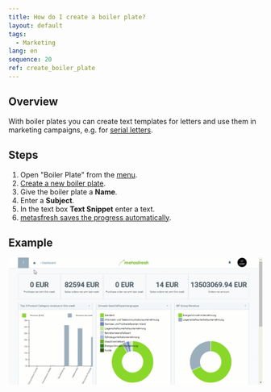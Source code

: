```yaml
---
title: How do I create a boiler plate?
layout: default
tags:
  - Marketing
lang: en
sequence: 20
ref: create_boiler_plate
---
```


## Overview
With boiler plates you can create text templates for letters and use them in marketing campaigns, e.g. for [serial letters](Create_serial_letters).

## Steps
1. Open "Boiler Plate" from the [menu](Menu).
1. [Create a new boiler plate](New_Record_Window).
1. Give the boiler plate a **Name**.
1. Enter a **Subject**.
1. In the text box **Text Snippet** enter a text.
1. [metasfresh saves the progress automatically](Saveindicator).

## Example
![](assets/Create_boiler_plate.gif)
